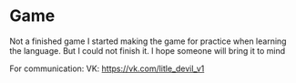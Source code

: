 # Game
Not a finished game
I started making the game for practice when learning the language. But I could not finish it. I hope someone will bring it to mind

For communication:
  VK: https://vk.com/litle_devil_v1

